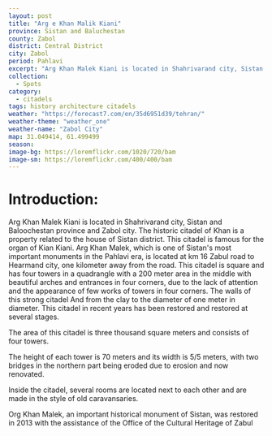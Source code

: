 ```yaml
---
layout: post
title: "Arg e Khan Malik Kiani"
province: Sistan and Baluchestan
county: Zabol
district: Central District
city: Zabol
period: Pahlavi
excerpt: "Arg Khan Malek Kiani is located in Shahrivarand city, Sistan and Baloochestan province and Zabol city."
collection:
  - Spots
category: 
  - citadels
tags: history architecture citadels
weather: "https://forecast7.com/en/35d6951d39/tehran/"
weather-theme: "weather_one"
weather-name: "Zabol City"
map: 31.049414, 61.499499
season:
image-bg: https://loremflickr.com/1020/720/bam
image-sm: https://loremflickr.com/400/400/bam
---
```

# **Introduction:**

Arg Khan Malek Kiani is located in Shahrivarand city, Sistan and Baloochestan province and Zabol city. The historic citadel of Khan is a property related to the house of Sistan district. This citadel is famous for the organ of Kian Kiani. Arg Khan Malek, which is one of Sistan's most important monuments in the Pahlavi era, is located at km 16 Zabul road to Hearmand city, one kilometer away from the road. This citadel is square and has four towers in a quadrangle with a 200 meter area in the middle with beautiful arches and entrances in four corners, due to the lack of attention and the appearance of few works of towers in four corners. The walls of this strong citadel And from the clay to the diameter of one meter in diameter. This citadel in recent years has been restored and restored at several stages.

The area of ​​this citadel is three thousand square meters and consists of four towers.

The height of each tower is 70 meters and its width is 5/5 meters, with two bridges in the northern part being eroded due to erosion and now renovated.

Inside the citadel, several rooms are located next to each other and are made in the style of old caravansaries.

Org Khan Malek, an important historical monument of Sistan, was restored in 2013 with the assistance of the Office of the Cultural Heritage of Zabul

